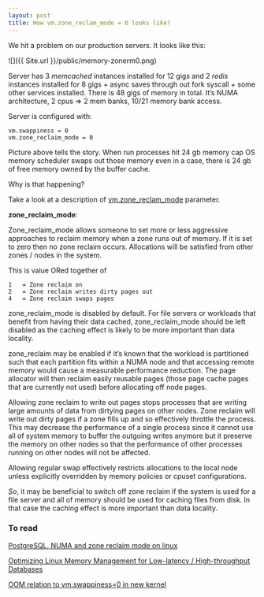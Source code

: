 ```yaml
---
layout: post
title: How vm.zone_reclam_mode = 0 looks like?
---
```


We hit a problem on our production servers. It looks like this:

![]({{ Site.url }}/public/memory-zonerm0.png)

Server has 3 _memcached_ instances installed for 12 gigs and
2 _redis_ instances installed for 8 gigs + async saves through out fork syscall +
some other services installed. There is 48 gigs of memory in total. 
It’s NUMA architecture, 2 cpus => 2 mem banks, 10/21 memory bank access. 

Server is configured with:

    vm.swappiness = 0
    vm.zone_reclaim_mode = 0

Picture above tells the story. When run processes hit 24 gb memory cap
OS memory scheduler swaps out those memory even in a case, there is 24 gb
of free memory owned by the buffer cache.

Why is that happening?

Take a look at a description of
[vm.zone\_reclam\_mode](https://www.kernel.org/doc/Documentation/sysctl/vm.txt)
parameter.

**zone\_reclaim\_mode**:

Zone\_reclaim\_mode allows someone to set more or less aggressive approaches to
reclaim memory when a zone runs out of memory. If it is set to zero then no
zone reclaim occurs. Allocations will be satisfied from other zones / nodes
in the system.

This is value ORed together of

    1   = Zone reclaim on
    2   = Zone reclaim writes dirty pages out
    4   = Zone reclaim swaps pages

zone\_reclaim\_mode is disabled by default.  For file servers or workloads
that benefit from having their data cached, zone\_reclaim\_mode should be
left disabled as the caching effect is likely to be more important than
data locality.

zone\_reclaim may be enabled if it’s known that the workload is partitioned
such that each partition fits within a NUMA node and that accessing remote
memory would cause a measurable performance reduction.  The page allocator
will then reclaim easily reusable pages (those page cache pages that are
currently not used) before allocating off node pages.

Allowing zone reclaim to write out pages stops processes that are
writing large amounts of data from dirtying pages on other nodes. Zone
reclaim will write out dirty pages if a zone fills up and so effectively
throttle the process. This may decrease the performance of a single process
since it cannot use all of system memory to buffer the outgoing writes
anymore but it preserve the memory on other nodes so that the performance
of other processes running on other nodes will not be affected.

Allowing regular swap effectively restricts allocations to the local
node unless explicitly overridden by memory policies or cpuset
configurations.

_So_, it may be beneficial to switch off zone reclaim if the system is
used for a file server and all of memory should be used for caching files
from disk. In that case the caching effect is more important than
data locality.

### To read

[PostgreSQL, NUMA and zone reclaim mode on linux](http://frosty-postgres.blogspot.ru/2012/08/postgresql-numa-and-zone-reclaim-mode.html)

[Optimizing Linux Memory Management for Low-latency / High-throughput Databases](http://engineering.linkedin.com/performance/optimizing-linux-memory-management-low-latency-high-throughput-databases)

[OOM relation to vm.swappiness=0 in new kernel](http://www.mysqlperformanceblog.com/2014/04/28/oom-relation-vm-swappiness0-new-kernel/)
